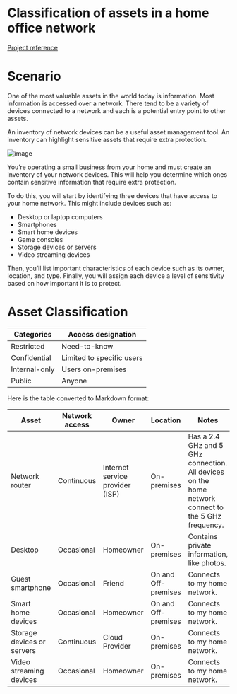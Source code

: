 # Classification of assets in a home office network

[Project reference](https://www.coursera.org/learn/assets-threats-and-vulnerabilities) 

# Scenario
One of the most valuable assets in the world today is information. Most information is accessed over a network. There tend to be a variety of devices connected to a network and each is a potential entry point to other assets.

An inventory of network devices can be a useful asset management tool. An inventory can highlight sensitive assets that require extra protection.

![image](https://github.com/user-attachments/assets/58df5db3-4416-451f-b794-2b1ea3366ee1)

You’re operating a small business from your home and must create an inventory of your network devices. This will help you determine which ones contain sensitive information that require extra protection.

To do this, you will start by identifying three devices that have access to your home network. This might include devices such as:

- Desktop or laptop computers
- Smartphones
- Smart home devices
- Game consoles
- Storage devices or servers
- Video streaming devices

Then, you’ll list important characteristics of each device such as its owner, location, and type. Finally, you will assign each device a level of sensitivity based on how important it is to protect.

# Asset Classification

| Categories      | Access designation            |
|-----------------|-------------------------------|
| Restricted      | Need-to-know                   |
| Confidential    | Limited to specific users      |
| Internal-only   | Users on-premises              |
| Public          | Anyone                         |

Here is the table converted to Markdown format:


| Asset            | Network access | Owner                       | Location          | Notes                                                                 | Sensitivity    |
|------------------|----------------|-----------------------------|-------------------|-----------------------------------------------------------------------|----------------|
| Network router   | Continuous     | Internet service provider (ISP) | On-premises       | Has a 2.4 GHz and 5 GHz connection. All devices on the home network connect to the 5 GHz frequency. | Confidential   |
| Desktop          | Occasional     | Homeowner                   | On-premises       | Contains private information, like photos.                            | Restricted     |
| Guest smartphone | Occasional     | Friend                      | On and Off-premises | Connects to my home network.                                          | Internal-only  |
| Smart home devices | Occasional     | Homeowner                      | On and Off-premises | Connects to my home network.                                          | Internal-only  |
| Storage devices or servers | Continuous     | Cloud Provider                      | On-premises | Connects to my home network.                                          | Internal-only  |
| Video streaming devices | Occasional     | Homeowner                      | On-premises | Connects to my home network.                                          | Confidential  |
